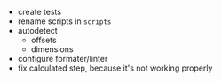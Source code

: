 - create tests
- rename scripts in `scripts`
- autodetect
  - offsets
  - dimensions
- configure formater/linter
- fix calculated step, because it's not working properly
